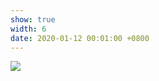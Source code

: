 ```yaml
---
show: true
width: 6
date: 2020-01-12 00:01:00 +0800
---
```

<div>
  <a href="https://github.com/Eli-yu-first" target="_blank"> 
    <img data-src="https://api.star-history.com/svg?repos=luost26/academic-homepage&type=Date" class="lazy w-100 rounded-top" src="{{ '/assets/images/empty_300x200.png' | relative_url }}">
  </a>
<!--   <div class="card-body">
      <a href="https://github.com/Eli-yu-first" target="_blank"> <h5 class="card-title">GitHub Star History</h5> </a>
      <p class="card-text">
        Star history of the GitHub repository of this website.
      </p>
      <p class="card-text"><small><a href="https://github.com/Eli-yu-first" target="_blank">Fellow me!</a></small></p> 
  </div> -->
</div>
